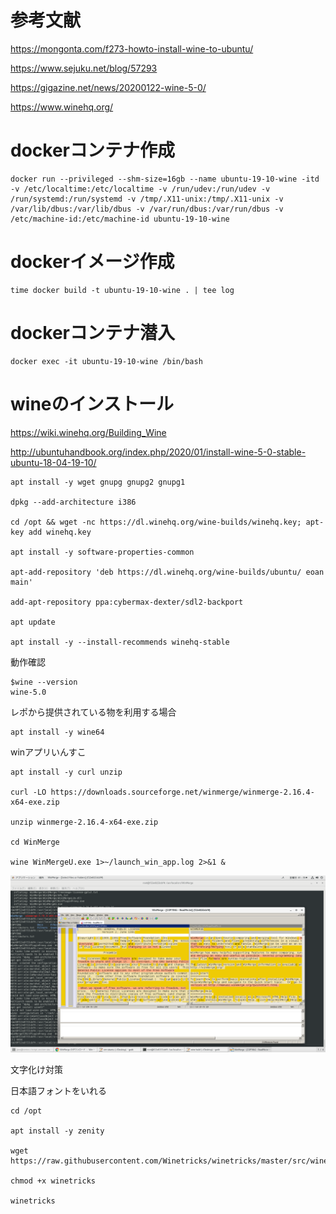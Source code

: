 # 参考文献

https://mongonta.com/f273-howto-install-wine-to-ubuntu/ </br>

https://www.sejuku.net/blog/57293 </br>

https://gigazine.net/news/20200122-wine-5-0/ </br>

https://www.winehq.org/ </br>

# dockerコンテナ作成

```
docker run --privileged --shm-size=16gb --name ubuntu-19-10-wine -itd -v /etc/localtime:/etc/localtime -v /run/udev:/run/udev -v /run/systemd:/run/systemd -v /tmp/.X11-unix:/tmp/.X11-unix -v /var/lib/dbus:/var/lib/dbus -v /var/run/dbus:/var/run/dbus -v /etc/machine-id:/etc/machine-id ubuntu-19-10-wine
```

# dockerイメージ作成

```
time docker build -t ubuntu-19-10-wine . | tee log
```

# dockerコンテナ潜入

```
docker exec -it ubuntu-19-10-wine /bin/bash
```

# wineのインストール
https://wiki.winehq.org/Building_Wine </br>

http://ubuntuhandbook.org/index.php/2020/01/install-wine-5-0-stable-ubuntu-18-04-19-10/ </br>

```
apt install -y wget gnupg gnupg2 gnupg1

dpkg --add-architecture i386

cd /opt && wget -nc https://dl.winehq.org/wine-builds/winehq.key; apt-key add winehq.key

apt install -y software-properties-common

apt-add-repository 'deb https://dl.winehq.org/wine-builds/ubuntu/ eoan main'

add-apt-repository ppa:cybermax-dexter/sdl2-backport

apt update

apt install -y --install-recommends winehq-stable
```

動作確認
```
$wine --version
wine-5.0
```

レポから提供されている物を利用する場合

```
apt install -y wine64
```

winアプリいんすこ

```
apt install -y curl unzip

curl -LO https://downloads.sourceforge.net/winmerge/winmerge-2.16.4-x64-exe.zip

unzip winmerge-2.16.4-x64-exe.zip

cd WinMerge

wine WinMergeU.exe 1>~/launch_win_app.log 2>&1 &
```

![](./1.png)


文字化け対策

日本語フォントをいれる

```
cd /opt

apt install -y zenity

wget https://raw.githubusercontent.com/Winetricks/winetricks/master/src/winetricks

chmod +x winetricks

winetricks
```
